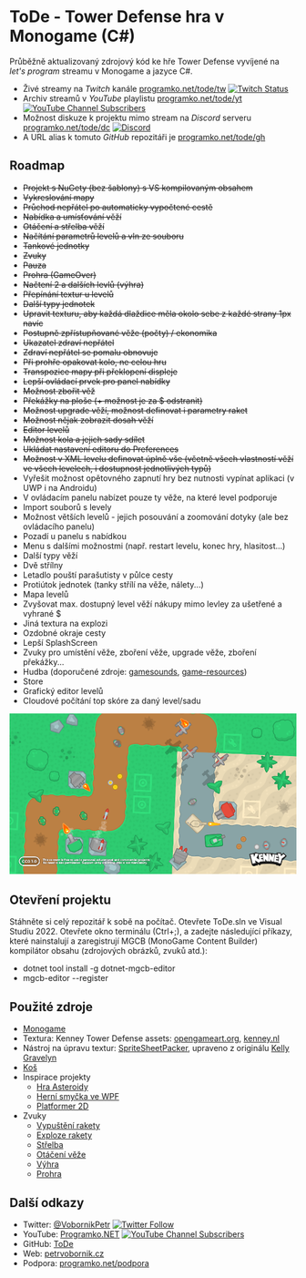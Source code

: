 ﻿# ToDe - Tower Defense hra v Monogame (C#)

Průběžně aktualizovaný zdrojový kód ke hře Tower Defense vyvíjené na _let's program_ streamu v Monogame a jazyce C#.
* Živé streamy na *Twitch* kanále [programko.net/tode/tw](https://www.twitch.tv/petrvobornik) [![Twitch Status](https://img.shields.io/twitch/status/petrvobornik?label=Twitch&style=social)](https://www.twitch.tv/petrvobornik)
* Archiv streamů v *YouTube* playlistu [programko.net/tode/yt](https://www.youtube.com/playlist?list=PLxTqV9i8bnb_BN9k_-W_CjXfumNzqiPEe) [![YouTube Channel Subscribers](https://img.shields.io/youtube/channel/subscribers/UCpa5E1uKjQ0gGlui9G1wPCg?label=YouTube&style=social)](https://www.youtube.com/user/VobornikPetrCZ/)
* Možnost diskuze k projektu mimo stream na *Discord* serveru [programko.net/tode/dc](https://discord.gg/GVgz2a3qd8) [![Discord](https://img.shields.io/discord/836206232485232700?color=%237289DA&label=GitHub&logo=discord&logoColor=%23FFF&style=plastic)](https://discord.gg/GVgz2a3qd8)
* A URL alias k tomuto *GitHub* repozitáři je [programko.net/tode/gh](https://github.com/PetrVobornik/ToDe)

## Roadmap
* ~~Projekt s NuGety (bez šablony) s VS kompilovaným obsahem~~
* ~~Vykreslování mapy~~
* ~~Průchod nepřátel po automaticky vypočtené cestě~~
* ~~Nabídka a umísťování věží~~
* ~~Otáčení a střelba věží~~
* ~~Načítání parametrů levelů a vln ze souboru~~
* ~~Tankové jednotky~~
* ~~Zvuky~~
* ~~Pauza~~
* ~~Prohra (GameOver)~~
* ~~Načtení 2 a dalších levlů (výhra)~~
* ~~Přepínání textur u levelů~~
* ~~Další typy jednotek~~
* ~~Upravit texturu, aby každá dlaždice měla okolo sebe z každé strany 1px navíc~~
* ~~Postupně zpřístupňované věže (počty) / ekonomika~~
* ~~Ukazatel zdraví nepřátel~~
* ~~Zdraví nepřátel se pomalu obnovuje~~
* ~~Při prohře opakovat kolo, ne celou hru~~
* ~~Transpozice mapy při překlopení displeje~~
* ~~Lepší ovládací prvek pro panel nabídky~~
* ~~Možnost zbořit věž~~
* ~~Překážky na ploše (+ možnost je za $ odstranit)~~
* ~~Možnost upgrade věží, možnost definovat i parametry raket~~
* ~~Možnost nějak zobrazit dosah věží~~
* ~~Editor levelů~~
* ~~Možnost kola a jejich sady sdílet~~
* ~~Ukládat nastavení editoru do Preferences~~
* ~~Možnost v XML levelu definovat úplně vše (včetně všech vlastností věží ve všech levelech, i dostupnost jednotlivých typů)~~
* Vyřešit možnost opětovného zapnutí hry bez nutnosti vypínat aplikaci (v UWP i na Androidu)
* V ovládacím panelu nabízet pouze ty věže, na které level podporuje
* Import souborů s levely
* Možnost větších levelů - jejich posouvání a zoomování dotyky (ale bez ovládacího panelu)
* Pozadí u panelu s nabídkou
* Menu s dalšími možnostmi (např. restart levelu, konec hry, hlasitost...)
* Další typy věží
* Dvě střílny
* Letadlo pouští parašutisty v půlce cesty
* Protiútok jednotek (tanky střílí na věže, nálety...)
* Mapa levelů
* Zvyšovat max. dostupný level věží nákupy mimo levley za ušetřené a vyhrané $
* Jiná textura na explozi
* Ozdobné okraje cesty
* Lepší SplashScreen
* Zvuky pro umístění věže, zboření věže, upgrade věže, zboření překážky...
* Hudba (doporučené zdroje: [gamesounds](https://gamesounds.xyz), [game-resources](https://blog.felgo.com/game-resources/free-music-for-games))
* Store
* Grafický editor levelů
* Cloudové počítání top skóre za daný level/sadu


<p align="center">
<img src="https://github.com/PetrVobornik/ToDe/blob/main/Soubory/texture-sample.png?raw=true" alt="Ukázka použité textury" />
</p>


## Otevření projektu
Stáhněte si celý repozitář k sobě na počítač. Otevřete ToDe.sln ve Visual Studiu 2022. 
Otevřete okno terminálu (Ctrl+;), a zadejte následující příkazy, které nainstalují a zaregistrují MGCB (MonoGame Content Builder) kompilátor obsahu (zdrojových obrázků, zvuků atd.):
* dotnet tool install -g dotnet-mgcb-editor
* mgcb-editor --register


## Použité zdroje
* [Monogame](https://www.monogame.net)
* Textura: Kenney Tower Defense assets: [opengameart.org](https://opengameart.org/content/tower-defense-300-tilessprites), [kenney.nl](https://www.kenney.nl/assets/tower-defense-top-down)
* Nástroj na úpravu textur: [SpriteSheetPacker](https://github.com/PetrVobornik/SpriteSheetPacker), upraveno z originálu [Kelly Gravelyn](https://github.com/kellygravelyn/SpriteSheetPacker)
* [Koš](https://www.freeiconspng.com/img/28675)
* Inspirace projekty
    * [Hra Asteroidy](https://github.com/PetrVobornik/prednasky/tree/master/Xamarin.Forms/09-Hra)
    * [Herní smyčka ve WPF](https://www.youtube.com/playlist?list=PLxTqV9i8bnb_jTFqFLAE2cnB6ec6u6N5T)
    * [Platformer 2D](https://github.com/MonoGame/MonoGame.Samples/tree/develop/Platformer2D/)
* Zvuky
    * [Vypuštění rakety](https://freesound.org/people/jorgerosa/sounds/458669/)
    * [Exploze rakety](https://freesound.org/people/derplayer/sounds/587194/)
    * [Střelba](https://freesound.org/people/timgormly/sounds/170167/)
    * [Otáčení věže](https://freesound.org/people/KieranKeegan/sounds/418881/)
    * [Výhra](https://freesound.org/people/LittleRobotSoundFactory/sounds/270402/)
    * [Prohra](https://freesound.org/people/LittleRobotSoundFactory/sounds/270466/)


## Další odkazy
* Twitter: [@VobornikPetr](https://twitter.com/VobornikPetr) [![Twitter Follow](https://img.shields.io/twitter/follow/VobornikPetr?label=Twitter&style=social)](https://twitter.com/VobornikPetr)
* YouTube: [Programko.NET](http://programko.net) [![YouTube Channel Subscribers](https://img.shields.io/youtube/channel/subscribers/UCpa5E1uKjQ0gGlui9G1wPCg?label=YouTube&style=social)](https://www.youtube.com/user/VobornikPetrCZ/)
* GitHub: [ToDe](https://github.com/PetrVobornik/ToDe)
* Web: [petrvobornik.cz](https://www.petrvobornik.cz)
* Podpora: [programko.net/podpora](https://programko.net/podpora)